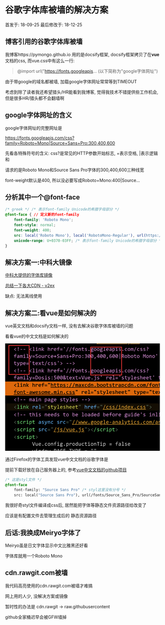 # 谷歌字体库被墙的解决方案

首发于: 18-09-25 最后修改于: 18-12-25

## 博客引用的谷歌字体库被墙

我博客https://pymongo.github.io 用的是docsify框架, docsify框架拷贝了在**vue**文档的css, 而vue.css中有这么一行:

> @import url("https://fonts.googleapis... (以下简称为"google字体网址")

由于带google的域名都被墙, 加载google字体网址常常等到TIMEOUT

考虑到除了读者我还希望猎头/HR能看到我博客, 觉得我技术不错提供些工作机会, 但是很多HR/猎头都不会翻墙啊

## google字体网址的含义

google字体网址的完整网址是

https://fonts.googleapis.com/css?family=Roboto+Mono|Source+Sans+Pro:300,400,600

先看各特殊符号的含义: css?是常见的HTTP参数开始标志, +表示空格, |表示逻辑和

请求的是Roboto Mono和Source Sans Pro字体的300,400,600三种线宽

font-weight默认是400, 所以没必要写成Roboto+Mono:400|Source...

## 分析其中一个@font-face

```css
/* greek */ /* 表示font-family Unicode的希腊字母部分 */
@font-face { // 定义新的font-family
    font-family: 'Roboto Mono';
    font-style: normal;
    font-weight: 400;
    src: local('Roboto Mono'), local('RobotoMono-Regular'), url(https://fonts.gstatic.com/s/robotomono/v5/L0x5DF4xlVMF-BfR8bXMIjhIq3-OXg.woff2) format('woff2'); /* 先看系统本地有无该字体再请求 */
    unicode-range: U+0370-03FF; /* 表示font-family Unicode的希腊字母部分 */
}
```

## 解决方案一:中科大镜像

[中科大提供的字体库镜像](https://lug.ustc.edu.cn/wiki/mirrors/help/revproxy)

[总结一下各大CDN - v2ex](https://www.v2ex.com/t/320418)

缺点: 无法离线使用

## 解决方案二:看vue是如何解决的

vue英文文档和docsify文档一样, 没有去解决谷歌字体库被墙的问题

看看vue的中文文档是如何解决的

<img src="/img/frontend/vuecn-font.png">

通过Firefox的字体工具发现vue中文文档的谷歌字体是

提前下载好放在自己服务器上的, 参考[vue中文文档的github项目](https://github.com/vuejs/cn.vuejs.org/tree/master/themes/vue/source/fonts)

```css
/* 这是styl文件 */
@font-face
    font-family: "Source Sans Pro" /* styl这里没有分号 */
    src: local("Source Sans Pro"), url(/fonts/Source_Sans_Pro/SourceSansPro-Regular.ttf)
```

我很好奇styl文件编译成css后, 居然能把字体等静态文件资源路径给改变了

应该是有配置文件去管理生成后的 静态资源路径

## 后话:我换成Meiryo字体了

Meiryo虽是日文字体显示中文比雅黑还好看

字体库就用一个Roboto Mono

## cdn.rawgit.com被墙

我代码高亮使用的cdn.rawgit.com被墙才难搞

网上用的人少, 没解决方案或镜像

暂时性的办法是 cdn.rawgit -> raw.githubusercontent

github全家桶迟早会被GFW墙掉 